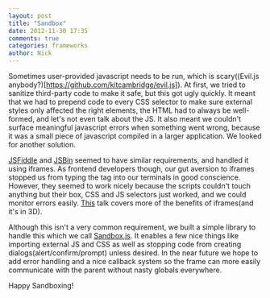 ```yaml
---
layout: post
title: "Sandbox"
date: 2012-11-30 17:35
comments: true
categories: frameworks
author: Nick
---
```


Sometimes user-provided javascript needs to be run, which is scary((Evil.js anybody?)[https://github.com/kitcambridge/evil.js]). At first, we tried to sanitize third-party code to make it safe, but this got ugly quickly. It meant that we had to prepend code to every CSS selector to make sure external styles only affected the right elements, the HTML had to always be well-formed, and let's not even talk about the JS. It also meant we couldn't surface meaningful javascript errors when something went wrong, because it was a small piece of javascript compiled in a larger application. We looked for another solution.

[JSFiddle](http://jsfiddle.net) and [JSBin](http://jsbin.com) seemed to have similar requirements, and handled it using iframes. As frontend developers though, our gut  aversion to iframes stopped us from typing the tag into our terminals in good conscience. However, they seemed to work nicely because the scripts couldn't touch anything but their box, CSS and JS selectors just worked, and we could monitor errors easily. [This](http://benvinegar.github.com/seamless-talk/) talk covers more of the benefits of iframes(and it's in 3D).

Although this isn't a very common requirement, we built a simple library to handle this which we call [Sandbox.js](http://github.com/versal/sandbox-js). It enables a few nice things like importing external JS and CSS as well as stopping code from creating dialogs(alert/confirm/prompt) unless desired. In the near future we hope to add error handling and a nice callback system so the frame can more easily communicate with the parent without nasty globals everywhere.

Happy Sandboxing!
